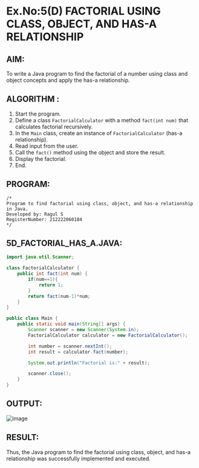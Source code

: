 # Ex.No:5(D) FACTORIAL USING CLASS, OBJECT, AND HAS-A RELATIONSHIP

## AIM:
To write a Java program to find the factorial of a number using class and object concepts and apply the has-a relationship.

## ALGORITHM :
1. Start the program.
2. Define a class `FactorialCalculator` with a method `fact(int num)` that calculates factorial recursively.
3. In the `Main` class, create an instance of `FactorialCalculator` (has-a relationship).
4. Read input from the user.
5. Call the `fact()` method using the object and store the result.
6. Display the factorial.
7. End.

## PROGRAM:
```
/*
Program to find factorial using class, object, and has-a relationship in Java.
Developed by: Ragul S
RegisterNumber: 212222060184
*/
```

## 5D_FACTORIAL_HAS_A.JAVA:
```java
import java.util.Scanner;

class FactorialCalculator {
    public int fact(int num) {
        if(num==1){
            return 1;
        }
        return fact(num-1)*num;
    }
}

public class Main {
    public static void main(String[] args) {
        Scanner scanner = new Scanner(System.in);
        FactorialCalculator calculator = new FactorialCalculator(); 

        int number = scanner.nextInt();
        int result = calculator.fact(number);

        System.out.println("Factorial is:" + result);

        scanner.close();
    }
}
```

## OUTPUT:
![image](https://github.com/user-attachments/assets/38ad7766-20a7-4e2d-b4a3-b8ebebf95485)


## RESULT:
Thus, the Java program to find the factorial using class, object, and has-a relationship was successfully implemented and executed.
